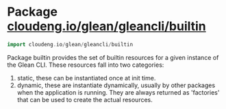 # Package [cloudeng.io/glean/gleancli/builtin](https://pkg.go.dev/cloudeng.io/glean/gleancli/builtin?tab=doc)

```go
import cloudeng.io/glean/gleancli/builtin
```

Package builtin provides the set of builtin resources for a given instance
of the Glean CLI. These resources fall into two categories:
 1. static, these can be instantiated once at init time.
 2. dynamic, these are instantiate dynamically, usually by other packages
    when the application is running. They are always returned as 'factories'
    that can be used to create the actual resources.


